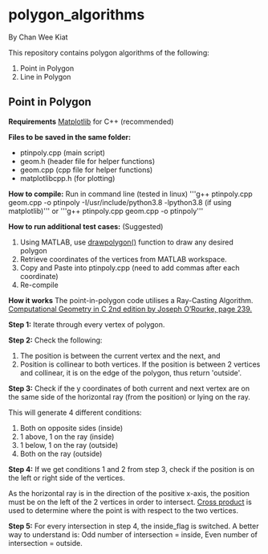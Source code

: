 # polygon_algorithms
By Chan Wee Kiat

This repository contains polygon algorithms of the following:

1. Point in Polygon
2. Line in Polygon

## Point in Polygon 

**Requirements**
[Matplotlib](https://github.com/lava/matplotlib-cpp) for C++ (recommended)

**Files to be saved in the same folder:**
* ptinpoly.cpp (main script)
* geom.h (header file for helper functions)
* geom.cpp (cpp file for helper functions)
* matplotlibcpp.h (for plotting)

**How to compile:**
Run in command line (tested in linux)
'''g++ ptinpoly.cpp geom.cpp -o ptinpoly -I/usr/include/python3.8 -lpython3.8 (if using matplotlib)'''
or 
'''g++ ptinpoly.cpp geom.cpp -o ptinpoly'''

**How to run additional test cases:** (Suggested)
1. Using MATLAB, use [drawpolygon()](https://www.mathworks.com/help/images/ref/drawpolygon.html) function to draw any desired polygon 
2. Retrieve coordinates of the vertices from MATLAB workspace.
3. Copy and Paste into ptinpoly.cpp (need to add commas after each coordinate)
4. Re-compile

**How it works**
The point-in-polygon code utilises a Ray-Casting Algorithm. [Computational Geometry in C 2nd edition by Joseph O’Rourke, page 239.](https://github.com/sarcilav/analisis-numerico/blob/master/doc/Computational%20Geometry%20In%20C%202nd%20ed.%20-%20J.%20O%27Rourke%20(1997)%20WW.pdf)

**Step 1:** Iterate through every vertex of polygon. 

**Step 2:** Check the following:

1. The position is between the current vertex and the next, and 
2. Position is collinear to both vertices. 
If the position is between 2 vertices and collinear, it is on the edge of the polygon, thus return 'outside'. 

**Step 3:** Check if the y coordinates of both current and next vertex are on the same side of the horizontal ray (from the position) or lying on the ray. 

This will generate 4 different conditions:
1. Both on opposite sides (inside)
2. 1 above, 1 on the ray (inside)
3. 1 below, 1 on the ray (outside)
4. Both on the ray (outside)
    
**Step 4:** If we get conditions 1 and 2 from step 3, check if the position is on the left or right side of the vertices. 

As the horizontal ray is in the direction of the positive x-axis, the position must be on the left of the 2 vertices in order to intersect. [Cross product](https://www.geeksforgeeks.org/direction-point-line-segment/) is used to determine where the point is with respect to the two vertices. 

**Step 5:** For every intersection in step 4, the inside_flag is switched. A better way to understand is: Odd number of intersection = inside, Even number of intersection = outside.








